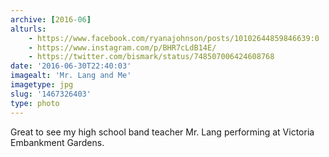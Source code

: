 ```yaml
---
archive: [2016-06]
alturls:
    - https://www.facebook.com/ryanajohnson/posts/10102644859846639:0
    - https://www.instagram.com/p/BHR7cLdB14E/
    - https://twitter.com/bismark/status/748507006424608768
date: '2016-06-30T22:40:03'
imagealt: 'Mr. Lang and Me'
imagetype: jpg
slug: '1467326403'
type: photo
---
```


Great to see my high school band teacher Mr. Lang performing at Victoria
Embankment Gardens.

